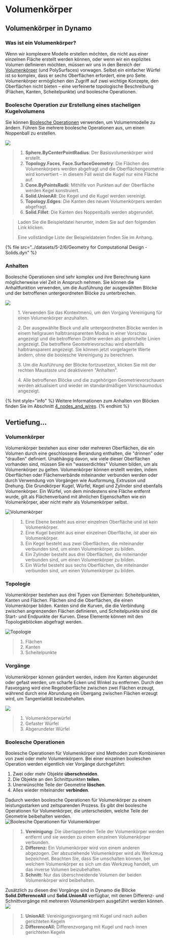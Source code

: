 # Volumenkörper

## Volumenkörper in Dynamo

### Was ist ein Volumenkörper?

Wenn wir komplexere Modelle erstellen möchten, die nicht aus einer einzelnen Fläche erstellt werden können, oder wenn wir ein explizites Volumen definieren möchten, müssen wir uns in den Bereich der [Volumenkörper](6-solids.md#solids) (und PolySurfaces) vorwagen. Selbst ein einfacher Würfel ist so komplex, dass er sechs Oberflächen erfordert, eine pro Seite. Volumenkörper ermöglichen den Zugriff auf zwei wichtige Konzepte, den Oberflächen nicht bieten – eine verfeinerte topologische Beschreibung (Flächen, Kanten, Scheitelpunkte) und boolesche Operationen.

### Boolesche Operation zur Erstellung eines stacheligen Kugelvolumens

Sie können [Boolesche Operationen](6-solids.md#boolean-operations) verwenden, um Volumenmodelle zu ändern. Führen Sie mehrere boolesche Operationen aus, um einen Noppenball zu erstellen.

![](../images/5-2/6/solids-spikyball.jpg)

> 1. **Sphere.ByCenterPointRadius**: Der Basisvolumenkörper wird erstellt.
> 2. **Topology.Faces**, **Face.SurfaceGeometry**: Die Flächen des Volumenkörpers werden abgefragt und die Oberflächengeometrie wird konvertiert – in diesem Fall weist die Kugel nur eine Fläche auf.
> 3. **Cone.ByPointsRadii**: Mithilfe von Punkten auf der Oberfläche werden Kegel konstruiert.
> 4. **Solid.UnionAll**: Die Kegel und die Kugel werden vereinigt.
> 5. **Topology.Edges**: Die Kanten des neuen Volumenkörpers werden abgefragt.
> 6. **Solid.Fillet**: Die Kanten des Noppenballs werden abgerundet.

> Laden Sie die Beispieldatei herunter, indem Sie auf den folgenden Link klicken.
>
> Eine vollständige Liste der Beispieldateien finden Sie im Anhang.

{% file src="../datasets/5-2/6/Geometry for Computational Design - Solids.dyn" %}

### Anhalten

Boolesche Operationen sind sehr komplex und ihre Berechnung kann möglicherweise viel Zeit in Anspruch nehmen. Sie können die Anhaltfunktion verwenden, um die Ausführung der ausgewählten Blöcke und der betroffenen untergeordneten Blöcke zu unterbrechen.

![](../images/5-2/6/solids-freezenode.jpg)

> 1. Verwenden Sie das Kontextmenü, um den Vorgang Vereinigung für einen Volumenkörper anzuhalten.
>
> 2\. Der ausgewählte Block und alle untergeordneten Blöcke werden in einem hellgrauen halbtransparenten Modus in einer Vorschau angezeigt und die betroffenen Drähte werden als gestrichelte Linien angezeigt. Die betroffene Geometrievorschau wird ebenfalls halbtransparent angezeigt. Sie können jetzt vorgelagerte Werte ändern, ohne die boolesche Vereinigung zu berechnen.
>
> 3\. Um die Ausführung der Blöcke fortzusetzen, klicken Sie mit der rechten Maustaste und deaktivieren "Anhalten".
>
> 4\. Alle betroffenen Blöcke und die zugehörigen Geometrievorschauen werden aktualisiert und wieder im standardmäßigen Vorschaumodus angezeigt.

{% hint style="info" %}
 Weitere Informationen zum Anhalten von Blöcken finden Sie im Abschnitt [4_nodes_and_wires](../../4\_nodes\_and\_wires/ "mention"). 
{% endhint %} 

## Vertiefung...

### Volumenkörper

Volumenkörper bestehen aus einer oder mehreren Oberflächen, die ein Volumen durch eine geschlossene Berandung enthalten, die "drinnen" oder "draußen" definiert. Unabhängig davon, wie viele dieser Oberflächen vorhanden sind, müssen Sie ein "wasserdichtes" Volumen bilden, um als Volumenkörper zu gelten. Volumenkörper können erstellt werden, indem Oberflächen oder Flächenverbände miteinander verbunden werden oder durch Verwendung von Vorgängen wie Ausformung, Extrusion und Drehung. Die Grundkörper Kugel, Würfel, Kegel und Zylinder sind ebenfalls Volumenkörper. Ein Würfel, von dem mindestens eine Fläche entfernt wurde, gilt als Flächenverband mit ähnlichen Eigenschaften wie ein Volumenkörper, aber nicht mehr als Volumenkörper selbst.

![Volumenkörper](../images/5-2/6/Primitives.jpg)

> 1. Eine Ebene besteht aus einer einzelnen Oberfläche und ist kein Volumenkörper.
> 2. Eine Kugel besteht aus einer einzelnen Oberfläche, _ist_ aber ein Volumenkörper.
> 3. Ein Kegel besteht aus zwei Oberflächen, die miteinander verbunden sind, um einen Volumenkörper zu bilden.
> 4. Ein Zylinder besteht aus drei Oberflächen, die miteinander verbunden sind, um einen Volumenkörper zu bilden.
> 5. Ein Würfel besteht aus sechs Oberflächen, die miteinander verbunden sind, um einen Volumenkörper zu bilden.

### Topologie

Volumenkörper bestehen aus drei Typen von Elementen: Scheitelpunkten, Kanten und Flächen. Flächen sind die Oberflächen, die einen Volumenkörper bilden. Kanten sind die Kurven, die die Verbindung zwischen angrenzenden Flächen definieren, und Scheitelpunkte sind die Start- und Endpunkte der Kurven. Diese Elemente können mit den Topologieblöcken abgefragt werden.

![Topologie](../images/5-2/6/Solid-topology.jpg)

> 1. Flächen
> 2. Kanten
> 3. Scheitelpunkte

### Vorgänge

Volumenkörper können geändert werden, indem ihre Kanten abgerundet oder gefast werden, um scharfe Ecken und Winkel zu entfernen. Durch den Fasvorgang wird eine Regeloberfläche zwischen zwei Flächen erzeugt, während durch eine Abrundung ein Übergang zwischen Flächen erzeugt wird, um Tangentialität beizubehalten.

![](../images/5-2/6/SolidOperations.jpg)

> 1. Volumenkörperwürfel
> 2. Gefaster Würfel
> 3. Abgerundeter Würfel

### Boolesche Operationen

Boolesche Operationen für Volumenkörper sind Methoden zum Kombinieren von zwei oder mehr Volumenkörpern. Bei einer einzelnen booleschen Operation werden eigentlich vier Vorgänge durchgeführt:

1. Zwei oder mehr Objekte **überschneiden**.
2. Die Objekte an den Schnittpunkten **teilen**.
3. Unerwünschte Teile der Geometrie **löschen**.
4. Alles wieder miteinander **verbinden**.

Dadurch werden boolesche Operationen für Volumenkörper zu einem leistungsstarken und zeitsparenden Prozess. Es gibt drei boolesche Operationen für Volumenkörper, die unterscheiden, welche Teile der Geometrie beibehalten werden. ![Boolesche Operationen für Volumenkörper](../images/5-2/6/SolidBooleans.jpg)

> 1. **Vereinigung:** Die überlappenden Teile der Volumenkörper werden entfernt und sie werden zu einem einzelnen Volumenkörper verbunden.
> 2. **Differenz:** Ein Volumenkörper wird von einem anderen abgezogen. Der abzuziehende Volumenkörper wird als Werkzeug bezeichnet. Beachten Sie, dass Sie umschalten können, bei welchem Volumenkörper es sich um das Werkzeug handelt, um das inverse Volumen beizubehalten.
> 3. **Schnitt:** Nur das überschneidende Volumen der beiden Volumenkörper wird beibehalten.

Zusätzlich zu diesen drei Vorgänge sind in Dynamo die Blöcke **Solid.DifferenceAll** und **Solid.UnionAll** verfügbar, mit denen Differenz- und Schnittvorgänge mit mehreren Volumenkörpern ausgeführt werden können. ![](../images/5-2/6/BooleanAll.jpg)

> 1. **UnionAll:** Vereinigungsvorgang mit Kugel und nach außen gerichteten Kegeln
> 2. **DifferenceAll:** Differenzvorgang mit Kugel und nach innen gerichteten Kegeln

##
